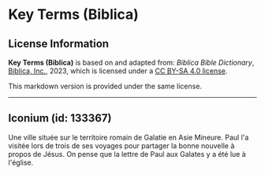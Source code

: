 # Key Terms (Biblica)

## License Information

**Key Terms (Biblica)** is based on and adapted from: _Biblica Bible Dictionary_, [Biblica, Inc.](https://www.biblica.com/), 2023, which is licensed under a [CC BY-SA 4.0 license](https://creativecommons.org/licenses/by-sa/4.0/legalcode.en).

This markdown version is provided under the same license.



--------------------------------

## Iconium (id: 133367)

Une ville située sur le territoire romain de Galatie en Asie Mineure. Paul l'a visitée lors de trois de ses voyages pour partager la bonne nouvelle à propos de Jésus. On pense que la lettre de Paul aux Galates y a été lue à l'église.


